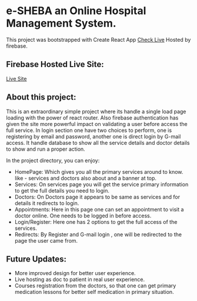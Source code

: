# e-SHEBA an Online Hospital Management System.
This project was bootstrapped with Create React App [Check Live](https://e-sheba-5c4f5.web.app/)
Hosted by firebase.

## Firebase Hosted Live Site:
[Live Site](https://e-sheba-5c4f5.web.app/)
## About this project:
This is an extraordinary simple project where its handle a single load page loading with the power of react router. Also firebase authentication has given the site more powerful impact on validating a user before access the full service. In login section one have two choices to perform, one is registering by email and password, another one is direct login by G-mail access. It handle database to show all the service details and doctor details to show and run a proper action.

In the project directory, you can enjoy:

* HomePage: Which gives you all the primary services around to know. like - services and doctors also about and a banner at top.
* Services: On services page you will get the service primary information to get the full details you need to login.
* Doctors: On Doctors page it appears to be same as services and for details it redirects to login.
* Appointments: Here in this page one can set an appointment to visit a doctor online. One needs to be logged in before access.
* Login/Register: Here one has 2 options to get the full access of the services.
* Redirects: By Register and G-mail login , one will be redirected to the page the user came from. 

## Future Updates:
* More improved design for better user experience.
* Live hosting as doc to patient in real user experience.
* Courses registration from the doctors, so that one can get primary medication lessons for better self medication in primary situation.